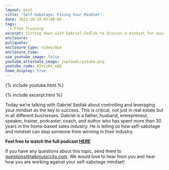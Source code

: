 ```yaml
---
layout: post
title: 'Self-Sabotage: Fixing Your Mindset'
date: 2022-10-10 07:00:00
tags:
  - Free Training
excerpt: Sitting down with Gabriel Sedlak to discuss a mindset for success.
enclosure:
pullquote:
enclosure_type: video/mp4
enclosure_time:
use_youtube_image: false
youtube_alternate_image: /uploads/yotube.png
youtube_code: H2viz6t_wQ8
home_display: true
---
```

{% include youtube.html %}

{% include excerpt.html %}

Today we’re talking with Gabriel Sedlak about controlling and leveraging your mindset as the key to success. This is critical, not just in real estate but in all different businesses. Gabriel is a father, husband, entrepreneur, speaker, trainer, podcaster, coach, and author who has spent more than 30 years in the home-based sales industry. He is telling us how self-sabotage and mindset can stop someone from winning in their industry.

**Feel free to watch the full podcast [H](https://talkmusiccity.podbean.com/e/ep-169-dialing-in-your-mindset-gabriel-sedlak/)[ERE](https://talkmusiccity.podbean.com/e/ep-169-dialing-in-your-mindset-gabriel-sedlak/)**

If you have any questions about this topic, send them to [questions@talkmusiccity.com](mailto:questions@talkmusiccity.com). We would love to hear from you and hear how you are working against your self-sabotage mindset\!

&nbsp;
